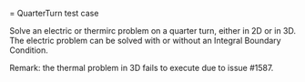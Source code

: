 = QuarterTurn test case

Solve an electric or thermirc problem on a quarter turn, either in 2D or in 3D.
The electric problem can be solved with or without an Integral Boundary Condition.

Remark: the thermal problem in 3D fails to execute due to issue #1587.

